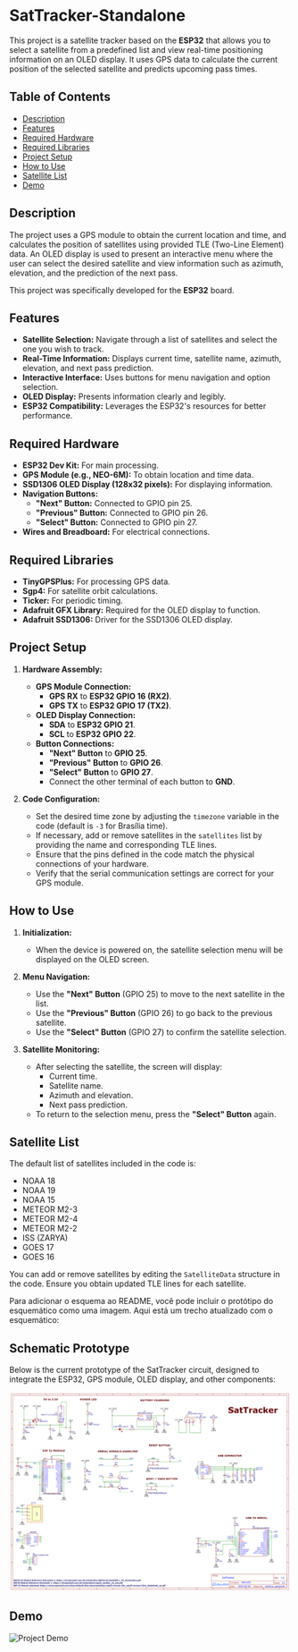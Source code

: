 # SatTracker-Standalone

This project is a satellite tracker based on the **ESP32** that allows you to select a satellite from a predefined list and view real-time positioning information on an OLED display. It uses GPS data to calculate the current position of the selected satellite and predicts upcoming pass times.

## Table of Contents

- [Description](#description)
- [Features](#features)
- [Required Hardware](#required-hardware)
- [Required Libraries](#required-libraries)
- [Project Setup](#project-setup)
- [How to Use](#how-to-use)
- [Satellite List](#satellite-list)
- [Demo](#demo)

## Description

The project uses a GPS module to obtain the current location and time, and calculates the position of satellites using provided TLE (Two-Line Element) data. An OLED display is used to present an interactive menu where the user can select the desired satellite and view information such as azimuth, elevation, and the prediction of the next pass.

This project was specifically developed for the **ESP32** board.

## Features

- **Satellite Selection:** Navigate through a list of satellites and select the one you wish to track.
- **Real-Time Information:** Displays current time, satellite name, azimuth, elevation, and next pass prediction.
- **Interactive Interface:** Uses buttons for menu navigation and option selection.
- **OLED Display:** Presents information clearly and legibly.
- **ESP32 Compatibility:** Leverages the ESP32's resources for better performance.

## Required Hardware

- **ESP32 Dev Kit:** For main processing.
- **GPS Module (e.g., NEO-6M):** To obtain location and time data.
- **SSD1306 OLED Display (128x32 pixels):** For displaying information.
- **Navigation Buttons:**
  - **"Next" Button:** Connected to GPIO pin 25.
  - **"Previous" Button:** Connected to GPIO pin 26.
  - **"Select" Button:** Connected to GPIO pin 27.
- **Wires and Breadboard:** For electrical connections.

## Required Libraries

- **TinyGPSPlus:** For processing GPS data.
- **Sgp4:** For satellite orbit calculations.
- **Ticker:** For periodic timing.
- **Adafruit GFX Library:** Required for the OLED display to function.
- **Adafruit SSD1306:** Driver for the SSD1306 OLED display.

## Project Setup

1. **Hardware Assembly:**

   - **GPS Module Connection:**
     - **GPS RX** to **ESP32 GPIO 16 (RX2)**.
     - **GPS TX** to **ESP32 GPIO 17 (TX2)**.
   - **OLED Display Connection:**
     - **SDA** to **ESP32 GPIO 21**.
     - **SCL** to **ESP32 GPIO 22**.
   - **Button Connections:**
     - **"Next" Button** to **GPIO 25**.
     - **"Previous" Button** to **GPIO 26**.
     - **"Select" Button** to **GPIO 27**.
     - Connect the other terminal of each button to **GND**.

2. **Code Configuration:**

   - Set the desired time zone by adjusting the `timezone` variable in the code (default is `-3` for Brasília time).
   - If necessary, add or remove satellites in the `satellites` list by providing the name and corresponding TLE lines.
   - Ensure that the pins defined in the code match the physical connections of your hardware.
   - Verify that the serial communication settings are correct for your GPS module.

## How to Use

1. **Initialization:**

   - When the device is powered on, the satellite selection menu will be displayed on the OLED screen.

2. **Menu Navigation:**

   - Use the **"Next" Button** (GPIO 25) to move to the next satellite in the list.
   - Use the **"Previous" Button** (GPIO 26) to go back to the previous satellite.
   - Use the **"Select" Button** (GPIO 27) to confirm the satellite selection.

3. **Satellite Monitoring:**

   - After selecting the satellite, the screen will display:
     - Current time.
     - Satellite name.
     - Azimuth and elevation.
     - Next pass prediction.
   - To return to the selection menu, press the **"Select" Button** again.

## Satellite List

The default list of satellites included in the code is:

- NOAA 18
- NOAA 19
- NOAA 15
- METEOR M2-3
- METEOR M2-4
- METEOR M2-2
- ISS (ZARYA)
- GOES 17
- GOES 16

You can add or remove satellites by editing the `SatelliteData` structure in the code. Ensure you obtain updated TLE lines for each satellite.

Para adicionar o esquema ao README, você pode incluir o protótipo do esquemático como uma imagem. Aqui está um trecho atualizado com o esquemático:

## Schematic Prototype

Below is the current prototype of the SatTracker circuit, designed to integrate the ESP32, GPS module, OLED display, and other components:

![Schematic Prototype](assets/Schematic_SatTracker_2024-11-29.png)

## Demo

![Project Demo](assets/demo.gif)

